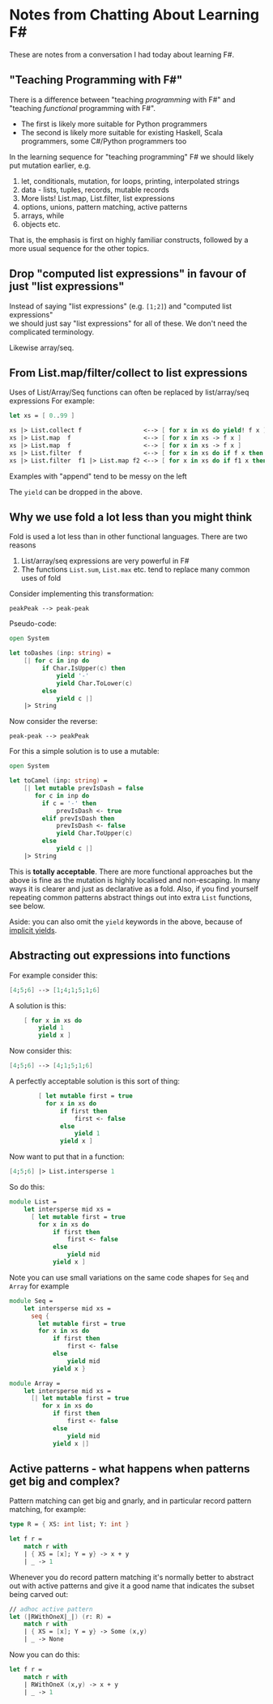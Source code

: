 # Notes from Chatting About Learning F#

These are notes from a conversation I had today about learning F#.

## "Teaching Programming with F#"

There is a difference between "teaching *programming* with F#" and "teaching *functional* programming with F#".

- The first is likely more suitable for Python programmers
- The second is likely more suitable for existing Haskell, Scala programmers, some C#/Python programmers too

In the learning sequence for "teaching programming" F# we should likely put mutation earlier, e.g.

1. let, conditionals, mutation, for loops, printing, interpolated strings
2. data - lists, tuples, records, mutable records
3. More lists!  List.map, List.filter, list expressions
4. options, unions, pattern matching, active patterns
5. arrays, while
6. objects etc.

That is, the emphasis is first on highly familiar constructs, followed by a more usual sequence for the other topics.

## Drop "computed list expressions" in favour of just "list expressions" 

Instead of saying "list expressions" (e.g. `[1;2]`) and "computed list expressions"  
we should just say "list expressions" for all of these. We don't need the complicated terminology.

Likewise array/seq.

## From List.map/filter/collect to list expressions 

Uses of List/Array/Seq functions can often be replaced by list/array/seq expressions
For example:

```fsharp
let xs = [ 0..99 ]

xs |> List.collect f                 <--> [ for x in xs do yield! f x ]
xs |> List.map  f                    <--> [ for x in xs -> f x ]
xs |> List.map  f                    <--> [ for x in xs -> f x ]
xs |> List.filter  f                 <--> [ for x in xs do if f x then yield x ]
xs |> List.filter  f1 |> List.map f2 <--> [ for x in xs do if f1 x then yield f2 x ]
```
Examples with "append" tend to be messy on the left 

The `yield` can be dropped in the above.

## Why we use fold a lot less than you might think

Fold is used a lot less than in other functional languages.  There are two reasons
1. List/array/seq expressions are very powerful in F# 
2. The functions `List.sum`, `List.max` etc. tend to replace many common uses of fold

Consider implementing this transformation:
```
peakPeak --> peak-peak
```

Pseudo-code:
```fsharp
open System

let toDashes (inp: string) =
    [| for c in inp do
         if Char.IsUpper(c) then
             yield '-'
             yield Char.ToLower(c) 
         else
             yield c |]
    |> String
```

Now consider the reverse:
```
peak-peak --> peakPeak
```
For this a simple solution is to use a mutable:
```fsharp
open System

let toCamel (inp: string) =
    [| let mutable prevIsDash = false
       for c in inp do
         if c = '-' then
             prevIsDash <- true
         elif prevIsDash then
             prevIsDash <- false
             yield Char.ToUpper(c) 
         else
             yield c |]
    |> String
```
This is **totally acceptable**.  There are more functional approaches but the above is fine as the mutation is highly localised and non-escaping. In many
ways it is clearer and just as declarative as a fold.  Also, if you find yourself repeating
common patterns abstract things out into extra `List` functions, see below.

Aside: you can also omit the `yield` keywords in the above, because of [implicit yields](https://github.com/fsharp/fslang-design/blob/main/FSharp-4.7/FS-1069-implicit-yields.md).

## Abstracting out expressions into functions

For example consider this:
```fsharp
[4;5;6] --> [1;4;1;5;1;6]
```
A solution is this:
```fsharp
    [ for x in xs do
        yield 1
        yield x ]
```

Now consider this:
```fsharp
[4;5;6] --> [4;1;5;1;6]
```
A perfectly acceptable solution is this sort of thing:
```fsharp
        [ let mutable first = true
          for x in xs do
              if first then
                  first <- false
              else
                  yield 1
              yield x ]
```
Now want to put that in a function:
```fsharp
[4;5;6] |> List.intersperse 1
```
So do this:
```fsharp
module List =
    let intersperse mid xs =
      [ let mutable first = true
        for x in xs do
            if first then
                first <- false
            else
                yield mid
            yield x ]
```
Note you can use small variations on the same code shapes for `Seq` and `Array` for example
```fsharp
module Seq =
    let intersperse mid xs =
      seq { 
        let mutable first = true
        for x in xs do
            if first then
                first <- false
            else
                yield mid
            yield x }

module Array =
    let intersperse mid xs =
      [| let mutable first = true
         for x in xs do
            if first then
                first <- false
            else
                yield mid
            yield x |]
```

## Active patterns - what happens when patterns get big and complex?

Pattern matching can get big and gnarly, and in particular record pattern matching, for example:

```fsharp
type R = { XS: int list; Y: int }

let f r = 
    match r with 
    | { XS = [x]; Y = y} -> x + y
    | _ -> 1
```
Whenever you do record pattern matching it's normally better to abstract out with active patterns and give it a good name that indicates the subset being carved out:
```fsharp
// adhoc active pattern
let (|RWithOneX|_|) (r: R) =
    match r with
    | { XS = [x]; Y = y} -> Some (x,y)
    | _ -> None
```
Now you can do this:
```fsharp
let f r =
    match r with 
    | RWithOneX (x,y) -> x + y
    | _ -> 1
```
